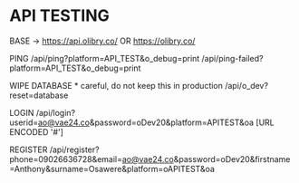API TESTING
=================================
BASE  → https://api.olibry.co/ OR https://olibry.co/

PING
	/api/ping?platform=API_TEST&o_debug=print
	/api/ping-failed?platform=API_TEST&o_debug=print


WIPE DATABASE * careful, do not keep this in production
	/api/o_dev?reset=database


LOGIN
	/api/login?userid=ao@vae24.co&password=oDev20&platform=APITEST&oa [URL ENCODED '#']


REGISTER
	/api/register?phone=09026636728&email=ao@vae24.co&password=oDev20&firstname=Anthony&surname=Osawere&platform=oAPITEST&oa
